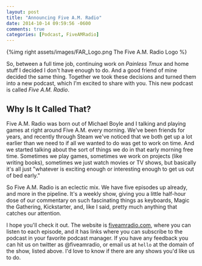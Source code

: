 ```yaml
---
layout: post
title: "Announcing Five A.M. Radio"
date: 2014-10-14 09:59:56 -0600
comments: true
categories: [Podcast, FiveAMRadio]
---
```


{%img right assets/images/FAR_Logo.png The Five A.M. Radio Logo %}

So, between a full time job, continuing work on *Painless Tmux* and home stuff I decided I don't have enough to do. And a good friend of mine decided the same thing. Together we took these decisions and turned them into a new podcast, which I'm excited to share with you. This new podcast is called *Five A.M. Radio*. 

## Why Is It Called That? 

Five A.M. Radio was born out of Michael Boyle and I talking and playing games at right around Five A.M. every morning. We've been friends for years, and recently through Steam we've noticed that we both get up a lot earlier than we need to if all we wanted to do was get to work on time. And we started talking about the sort of things we do in that early morning free time. Sometimes we play games, sometimes we work on projects (like writing books), sometimes we just watch movies or TV shows, but basically it's all just "whatever is exciting enough or interesting enough to get us out of bed early."

So Five A.M. Radio is an eclectic mix. We have five episodes up already, and more in the pipeline. It's a weekly show, giving you a little half-hour dose of our commentary on such fascinating things as keyboards, Magic the Gathering, Kickstarter, and, like I said, pretty much anything that catches our attention. 

I hope you'll check it out. The website is [fiveamradio.com](http://fiveamradio.com), where you can listen to each episode, and it has links where you can subscribe to the podcast in your favorite podcast manager. If you have any feedback you can hit us on twitter as @fiveamradio, or email us at `hello` at the domain of the show, listed above. I'd love to know if there are any shows you'd like us to do. 
